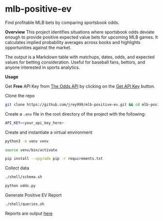 # **mlb-positive-ev**
Find profitable MLB bets by comparing sportsbook odds.

**Overview**
This project identifies situations where sportsbook odds deviate enough to provide positive expected value bets for upcoming MLB games. It calculates implied probability averages across books and highlights opportunities against the market.

The output is a Markdown table with matchups, dates, odds, and expected values for betting consideration. Useful for baseball fans, bettors, and anyone interested in sports analytics.

**Usage**

Get **Free** API Key from [The Odds API](https://the-odds-api.com/)
by clicking on the [Get API Key](https://the-odds-api.com/#get-access) button.

Clone the repo
```bash
git clone https://github.com/jrey999/mlb-positive-ev.git && cd mlb-positive-ev
```

Create a ```.env``` file in the root directory of the project with the following:
```bash
API_KEY=<your_api_key_here>
```

Create and instantiate a virtual environment
```bash
python3 -m venv venv
```
```bash
source venv/bin/activate
```
```bash
pip install --upgrade pip -r requirements.txt
```

Collect data
```bash
./shell/schema.sh
```
```bash
python odds.py
```

Generate Positive EV Report
```bash
./shell/queries.sh
````
Reports are output [here](data/reports)
